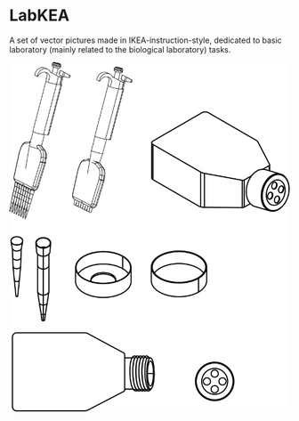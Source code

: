 # LabKEA
A set of vector pictures made in IKEA-instruction-style, dedicated to basic laboratory (mainly related to the biological laboratory) tasks.


![T25 flask](Images/Collection.png)
